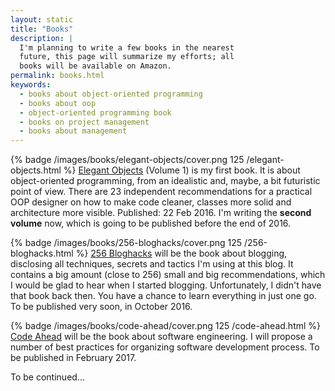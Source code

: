 ```yaml
---
layout: static
title: "Books"
description: |
  I'm planning to write a few books in the nearest
  future, this page will summarize my efforts; all
  books will be available on Amazon.
permalink: books.html
keywords:
  - books about object-oriented programming
  - books about oop
  - object-oriented programming book
  - books on project management
  - books about management
---
```


{% badge /images/books/elegant-objects/cover.png 125 /elegant-objects.html %}
[Elegant Objects](/elegant-objects.html) (Volume 1)
is my first book. It is about object-oriented
programming, from an idealistic and, maybe, a bit futuristic
point of view. There are 23 independent recommendations for
a practical OOP designer on how to make code cleaner, classes
more solid and architecture more visible.
Published: 22 Feb 2016. I'm writing the **second volume** now,
which is going to be published before the end of 2016.

{% badge /images/books/256-bloghacks/cover.png 125 /256-bloghacks.html %}
[256 Bloghacks](/256-bloghacks.html) will be the book about blogging,
disclosing all techniques, secrets and tactics I'm using at this blog.
It contains a big amount (close to 256) small and big recommendations,
which I would be glad to hear when I started blogging. Unfortunately,
I didn't have that book back then. You have a chance to learn everything
in just one go. To be published very soon, in October 2016.

{% badge /images/books/code-ahead/cover.png 125 /code-ahead.html %}
[Code Ahead](/code-ahead.html) will be the book about software engineering. I will
propose a number of best practices for organizing software development
process. To be published in February 2017.

<div class="clear"></div>
To be continued...
